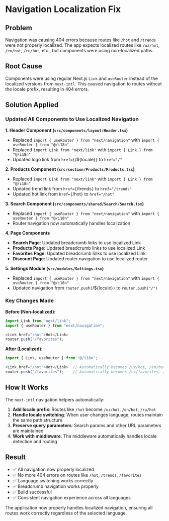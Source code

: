 # Navigation Localization Fix

## Problem
Navigation was causing 404 errors because routes like `/hot` and `/trends` were not properly localized. The app expects localized routes like `/uz/hot`, `/en/hot`, `/ru/hot`, etc., but components were using non-localized paths.

## Root Cause
Components were using regular Next.js `Link` and `useRouter` instead of the localized versions from `next-intl`. This caused navigation to routes without the locale prefix, resulting in 404 errors.

## Solution Applied

### Updated All Components to Use Localized Navigation

**1. Header Component (`src/components/layout/Header.tsx`)**
- Replaced `import { useRouter } from "next/navigation"` with `import { useRouter } from "@/i18n"`
- Replaced `import Link from "next/link"` with `import { Link } from "@/i18n"`
- Updated logo link from `href={`/${locale}`}` to `href="/"`

**2. Products Component (`src/section/Products/Products.tsx`)**
- Replaced `import Link from "next/link"` with `import { Link } from "@/i18n"`
- Updated trend link from `href={`/trends`}` to `href="/trends"`
- Updated hot link from `href={`/hot`}` to `href="/hot"`

**3. Search Component (`src/components/shared/Search/Search.tsx`)**
- Replaced `import { useRouter } from "next/navigation"` with `import { useRouter } from "@/i18n"`
- Router navigation now automatically handles localization

**4. Page Components**
- **Search Page**: Updated breadcrumb links to use localized Link
- **Products Page**: Updated breadcrumb links to use localized Link  
- **Favorites Page**: Updated breadcrumb links to use localized Link
- **Discount Page**: Updated router navigation to use localized router

**5. Settings Module (`src/modules/Settings.tsx`)**
- Replaced `import { useRouter } from "next/navigation"` with `import { useRouter } from "@/i18n"`
- Updated navigation from `router.push(`/${locale}`)` to `router.push("/")`

### Key Changes Made

**Before (Non-localized):**
```typescript
import Link from "next/link";
import { useRouter } from "next/navigation";

<Link href="/hot">Hot</Link>
router.push("/favorites");
```

**After (Localized):**
```typescript
import { Link, useRouter } from "@/i18n";

<Link href="/hot">Hot</Link>  // Automatically becomes /uz/hot, /en/hot, etc.
router.push("/favorites");    // Automatically becomes /uz/favorites, /en/favorites, etc.
```

## How It Works

The `next-intl` navigation helpers automatically:
1. **Add locale prefix**: Routes like `/hot` become `/uz/hot`, `/en/hot`, `/ru/hot`
2. **Handle locale switching**: When user changes language, routes maintain the same path structure
3. **Preserve query parameters**: Search params and other URL parameters are maintained
4. **Work with middleware**: The middleware automatically handles locale detection and routing

## Result
- ✅ All navigation now properly localized
- ✅ No more 404 errors on routes like `/hot`, `/trends`, `/favorites`
- ✅ Language switching works correctly
- ✅ Breadcrumb navigation works properly
- ✅ Build successful
- ✅ Consistent navigation experience across all languages

The application now properly handles localized navigation, ensuring all routes work correctly regardless of the selected language.

